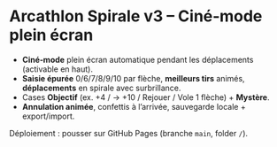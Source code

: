 # Arcathlon Spirale v3 – Ciné‑mode plein écran

- **Ciné‑mode** plein écran automatique pendant les déplacements (activable en haut).  
- **Saisie épurée** 0/6/7/8/9/10 par flèche, **meilleurs tirs** animés, **déplacements** en spirale avec surbrillance.  
- Cases **Objectif** (ex. +4 / → +10 / Rejouer / Vole 1 flèche) + **Mystère**.  
- **Annulation animée**, confettis à l’arrivée, sauvegarde locale + export/import.

Déploiement : pousser sur GitHub Pages (branche `main`, folder `/`).

